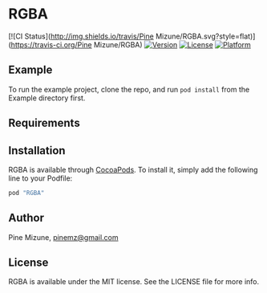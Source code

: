 # RGBA

[![CI Status](http://img.shields.io/travis/Pine Mizune/RGBA.svg?style=flat)](https://travis-ci.org/Pine Mizune/RGBA)
[![Version](https://img.shields.io/cocoapods/v/RGBA.svg?style=flat)](http://cocoapods.org/pods/RGBA)
[![License](https://img.shields.io/cocoapods/l/RGBA.svg?style=flat)](http://cocoapods.org/pods/RGBA)
[![Platform](https://img.shields.io/cocoapods/p/RGBA.svg?style=flat)](http://cocoapods.org/pods/RGBA)

## Example

To run the example project, clone the repo, and run `pod install` from the Example directory first.

## Requirements

## Installation

RGBA is available through [CocoaPods](http://cocoapods.org). To install
it, simply add the following line to your Podfile:

```ruby
pod "RGBA"
```

## Author

Pine Mizune, pinemz@gmail.com

## License

RGBA is available under the MIT license. See the LICENSE file for more info.
